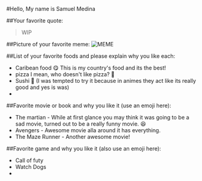 #Hello, My name is Samuel Medina

##Your favorite quote:
> WIP

##Picture of your favorite meme:
![MEME](https://cloud.githubusercontent.com/assets/15232817/12622641/530db2e2-c4f4-11e5-93ca-11c0f514d8ae.jpg)

##List of your favorite foods and please explain why you like each:
* Caribean food :yum: This is my country's food and its the best!
* pizza I mean, who doesn't like pizza? :pizza:
* Sushi :sushi: (I was tempted to try it because in animes they act like its really good and yes is was)
* 

##Favorite movie or book and why you like it (use an emoji here):
* The martian - While at first glance you may think it was going to be a sad movie, turned out to be a really funny movie. :satisfied:
* Avengers - Awesome movie alla around it has everything. 
* The Maze Runner - Another awesome movie!

##Favorite game and why you like it (also use an emoji here):
* Call of futy
* Watch Dogs
* 
